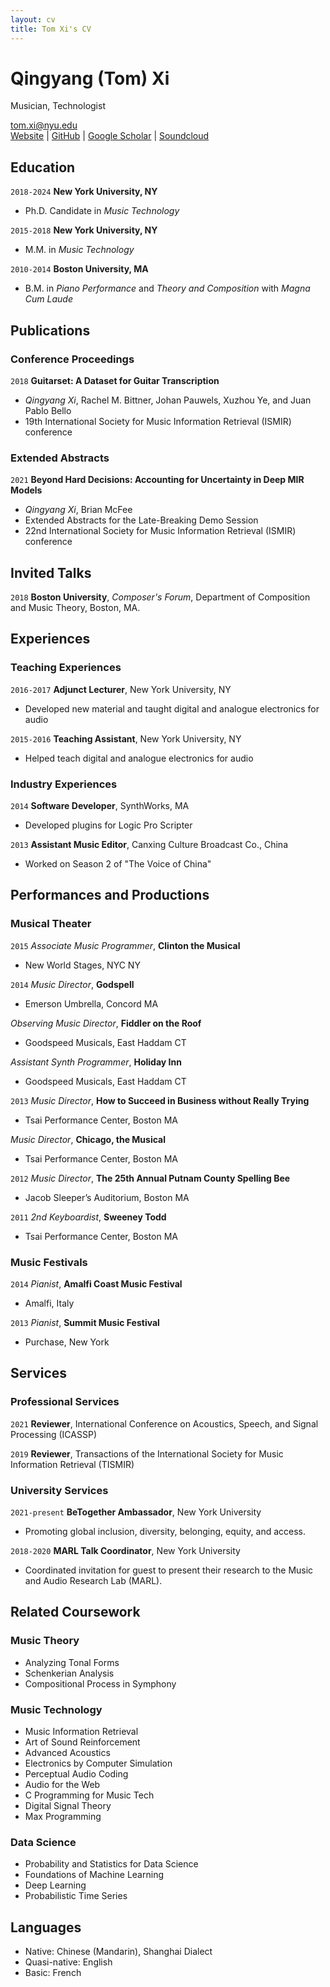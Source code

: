 ```yaml
---
layout: cv
title: Tom Xi's CV
---
```

# Qingyang (Tom) Xi
Musician, Technologist

<div id="webaddress">
    <a href="tom.xi@nyu.edu">tom.xi@nyu.edu</a><br/>
    <a href="https://tomxi.weebly.com/">Website</a> |
    <a href="https://github.com/tomxi/">GitHub</a> |
    <a href="https://scholar.google.com/citations?hl=en&user=uWxe6-AAAAAJ">Google Scholar</a> |
    <a href="https://soundcloud.com/tom-xi">Soundcloud</a>
</div>

## Education
`2018-2024`
__New York University, NY__
- Ph.D. Candidate in *Music Technology*

`2015-2018`
__New York University, NY__
- M.M. in *Music Technology*

`2010-2014`
__Boston University, MA__
- B.M. in *Piano Performance* and *Theory and Composition* with *Magna Cum Laude*

## Publications
### Conference Proceedings
`2018`
​__Guitarset: A Dataset for Guitar Transcription__
- _Qingyang Xi_, Rachel M. Bittner, Johan Pauwels, Xuzhou Ye, and Juan Pablo Bello
- 19th International Society for Music Information Retrieval (ISMIR) conference

### Extended Abstracts
`2021`
__Beyond Hard Decisions: Accounting for Uncertainty in Deep MIR Models​__
- _Qingyang Xi_, Brian McFee
- Extended Abstracts for the Late-Breaking Demo Session
- 22nd International Society for Music Information Retrieval (ISMIR) conference

## Invited Talks
`2018`
__Boston University__, *Composer's Forum*, Department of Composition and Music Theory, Boston, MA.

## Experiences
### Teaching Experiences
`2016-2017`
__Adjunct Lecturer__, New York University, NY
- Developed new material and taught digital and analogue electronics for audio

`2015-2016`
__Teaching Assistant__, New York University, NY
- Helped teach digital and analogue electronics for audio

### Industry Experiences
`2014`
__Software Developer__, SynthWorks, MA
- Developed plugins for Logic Pro Scripter

`2013`
__Assistant Music Editor__, Canxing Culture Broadcast Co., China
- Worked on Season 2 of "The Voice of China"

## Performances and Productions
### Musical Theater
`2015`
*Associate Music Programmer*, __Clinton the Musical__
- New World Stages, NYC NY

`2014`
*Music Director*, __Godspell__ 
- Emerson Umbrella, Concord MA

*Observing Music Director*, __Fiddler on the Roof__
- Goodspeed Musicals, East Haddam CT

*Assistant Synth Programmer*, __Holiday Inn__
- Goodspeed Musicals, East Haddam CT

`2013`
*Music Director*, __How to Succeed in Business without Really Trying__
- Tsai Performance Center, Boston MA

*Music Director*, __Chicago, the Musical__
- Tsai Performance Center, Boston MA

`2012`
*Music Director*, __The 25th Annual Putnam County Spelling Bee__
- Jacob Sleeper’s Auditorium, Boston MA

`2011`
*2nd Keyboardist*, __Sweeney Todd__
- Tsai Performance Center, Boston MA

<!-- __Music Director__, [Title of Show] 
- Conference Auditorium at BU, Boston

__Assistant Music Director/Keyboardist__, The Last Five Years 
- Student Theatre at BU, Boston -->

### Music Festivals
`2014`
*Pianist*, __Amalfi Coast Music Festival__
- Amalfi, Italy

`2013`
*Pianist*, __Summit Music Festival__
- Purchase, New York

## Services
### Professional Services
`2021`
__Reviewer__, International Conference on Acoustics, Speech, and Signal Processing (ICASSP)

`2019`
__Reviewer__, Transactions of the International Society for Music Information Retrieval (TISMIR)

### University Services
`2021-present`
__BeTogether Ambassador__, New York University
- Promoting global inclusion, diversity, belonging, equity, and access.

`2018-2020`
__MARL Talk Coordinator__, New York University
- Coordinated invitation for guest to present their research to the Music and Audio Research Lab (MARL).

## Related Coursework
### Music Theory
- Analyzing Tonal Forms
- Schenkerian Analysis
- Compositional Process in Symphony

### Music Technology
- Music Information Retrieval
- Art of Sound Reinforcement
- Advanced Acoustics
- Electronics by Computer Simulation
- Perceptual Audio Coding
- Audio for the Web
- C Programming for Music Tech
- Digital Signal Theory
- Max Programming

### Data Science
- Probability and Statistics for Data Science
- Foundations of Machine Learning 
- Deep Learning
- Probabilistic Time Series

## Languages
- Native: Chinese (Mandarin), Shanghai Dialect
- Quasi-native: English
- Basic: French
